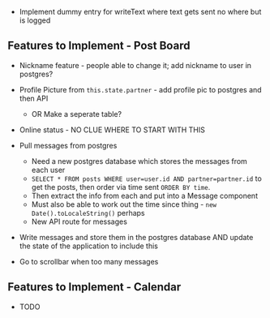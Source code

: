 - Implement dummy entry for writeText where text gets sent no where but is logged

## Features to Implement - Post Board
- Nickname feature - people able to change it; add nickname to user in postgres?

- Profile Picture from `this.state.partner` - add profile pic to postgres and then API
    - OR Make a seperate table?

- Online status - NO CLUE WHERE TO START WITH THIS

- Pull messages from postgres
    - Need a new postgres database which stores the messages from each user
    - `SELECT * FROM posts WHERE user=user.id AND partner=partner.id` to get the posts, then order via time sent `ORDER BY time`.
    - Then extract the info from each and put into a Message component
    - Must also be able to work out the time since thing - `new Date().toLocaleString()` perhaps
    - New API route for messages

- Write messages and store them in the postgres database AND update the state of the application to include this

- Go to scrollbar when too many messages

## Features to Implement - Calendar
- TODO